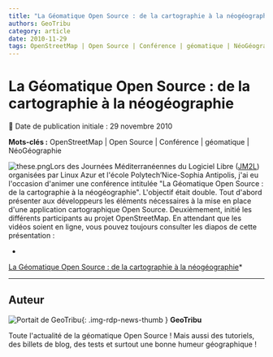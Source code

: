 ```yaml
---
title: "La Géomatique Open Source : de la cartographie à la néogéographie"
authors: GeoTribu
category: article
date: 2010-11-29
tags: OpenStreetMap | Open Source | Conférence | géomatique | NéoGéographie
---
```


# La Géomatique Open Source : de la cartographie à la néogéographie

:calendar: Date de publication initiale : 29 novembre 2010

**Mots-clés :** OpenStreetMap | Open Source | Conférence | géomatique | NéoGéographie

![these.png](https://cdn.geotribu.fr/img/logos-icones/divers/these.png)Lors des Journées Méditerranéennes du Logiciel Libre ([JM2L](http://jm2l.linux-azur.org/)) organisées par Linux Azur et l'école Polytech’Nice-Sophia Antipolis, j'ai eu l'occasion d'animer une conférence intitulée "La Géomatique Open Source : de la cartographie à la néogéographie". L'objectif était double. Tout d'abord présenter aux développeurs les éléments nécessaires à la mise en place d'une application cartographique Open Source. Deuxièmement, initié les différents participants au projet OpenStreetMap. En attendant que les vidéos soient en ligne, vous pouvez toujours consulter les diapos de cette présentation :

*  
[La Géomatique Open Source : de la cartographie à la néogéographie](http://www.slideshare.net/arno974/vandecasteele-jm2l-2 "La Géomatique Open Source :  de la cartographie à la néogéographie")*

----

## Auteur

![Portait de GeoTribu](https://cdn.geotribu.fr/img/internal/charte/geotribu\_logo\_64x64.png){: .img-rdp-news-thumb }
**GeoTribu**

Toute l'actualité de la géomatique Open Source ! Mais aussi des tutoriels, des billets de blog, des tests et surtout une bonne humeur géographique !
